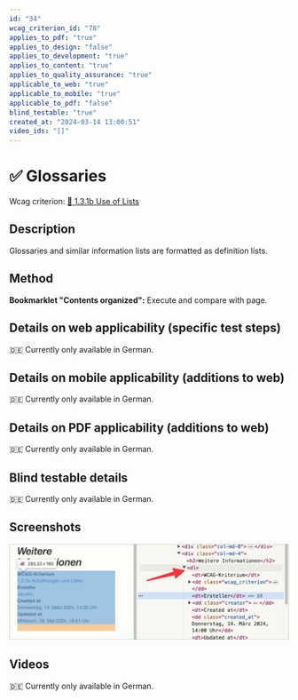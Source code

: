 ```yaml
---
id: "34"
wcag_criterion_id: "78"
applies_to_pdf: "true"
applies_to_design: "false"
applies_to_development: "true"
applies_to_content: "true"
applies_to_quality_assurance: "true"
applicable_to_web: "true"
applicable_to_mobile: "true"
applicable_to_pdf: "false"
blind_testable: "true"
created_at: "2024-03-14 13:00:51"
video_ids: "[]"
---
```


# ✅ Glossaries

Wcag criterion: [📜 1.3.1b Use of Lists](..)

## Description

Glossaries and similar information lists are formatted as definition lists.

## Method

**Bookmarklet "Contents organized":** Execute and compare with page.

## Details on web applicability (specific test steps)

🇩🇪 Currently only available in German.

## Details on mobile applicability (additions to web)

🇩🇪 Currently only available in German.

## Details on PDF applicability (additions to web)

🇩🇪 Currently only available in German.

## Blind testable details

🇩🇪 Currently only available in German.

## Screenshots

![Definitions-Liste in A4AA](images/definitions-liste-in-a4aa.png)

## Videos

🇩🇪 Currently only available in German.
